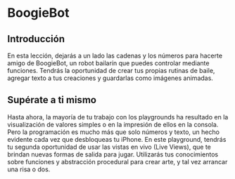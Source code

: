 # BoogieBot

## Introducción
En esta lección, dejarás a un lado las cadenas y los números para hacerte amigo de BoogieBot, un robot bailarín que puedes controlar mediante funciones. Tendrás la oportunidad de crear tus propias rutinas de baile, agregar texto a tus creaciones y guardarlas como imágenes animadas.

## Supérate a ti mismo
Hasta ahora, la mayoría de tu trabajo con los playgrounds ha resultado en la visualización de valores simples o en la impresión de ellos en la consola. Pero la programación es mucho más que solo números y texto, un hecho evidente cada vez que desbloqueas tu iPhone.
En este playground, tendrás tu segunda oportunidad de usar las vistas en vivo (Live Views), que te brindan nuevas formas de salida para jugar. Utilizarás tus conocimientos sobre funciones y abstracción procedural para crear arte, y tal vez arrancar una risa o dos.

